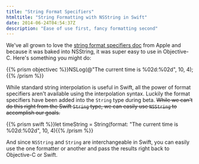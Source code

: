 ```yaml
---
title: "String Format Specifiers"
htmltitle: "String Formatting with NSString in Swift"
date: 2014-06-24T04:54:37Z
description: "Ease of use first, fancy formatting second"
---
```


We've all grown to love the [string format specifiers doc](https://developer.apple.com/library/ios/documentation/cocoa/conceptual/Strings/Articles/formatSpecifiers.html) from Apple and because it was baked into NSString, it was super easy to use in Objective-C. Here's something you might do:

{{% prism objectivec %}}NSLog(@"The current time is %02d:%02d", 10, 4);{{% /prism %}}

While standard string interpolation is useful in Swift, all the power of format specifiers aren't available using the interpolation syntax. Luckily the format specifiers have been added into the `String` type during beta. <strike>While we can't do this right from the Swift `String` type, we can easily use `NSString` to accomplish our goals.</strike>

{{% prism swift %}}let timeString = String(format: "The current time is %02d:%02d", 10, 4){{% /prism %}}

And since `NSString` and `String` are interchangeable in Swift, you can easily use the one formatter or another and pass the results right back to Objective-C or Swift.
